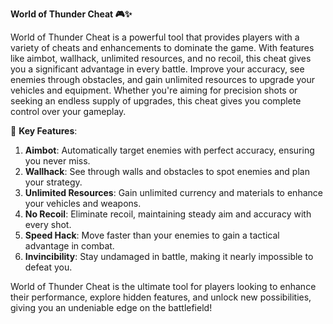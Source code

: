 **World of Thunder Cheat 🎮✨**

World of Thunder Cheat is a powerful tool that provides players with a variety of cheats and enhancements to dominate the game. With features like aimbot, wallhack, unlimited resources, and no recoil, this cheat gives you a significant advantage in every battle. Improve your accuracy, see enemies through obstacles, and gain unlimited resources to upgrade your vehicles and equipment. Whether you're aiming for precision shots or seeking an endless supply of upgrades, this cheat gives you complete control over your gameplay.

🚀 **Key Features**:  
1. **Aimbot**: Automatically target enemies with perfect accuracy, ensuring you never miss.  
2. **Wallhack**: See through walls and obstacles to spot enemies and plan your strategy.  
3. **Unlimited Resources**: Gain unlimited currency and materials to enhance your vehicles and weapons.  
4. **No Recoil**: Eliminate recoil, maintaining steady aim and accuracy with every shot.  
5. **Speed Hack**: Move faster than your enemies to gain a tactical advantage in combat.  
6. **Invincibility**: Stay undamaged in battle, making it nearly impossible to defeat you.

World of Thunder Cheat is the ultimate tool for players looking to enhance their performance, explore hidden features, and unlock new possibilities, giving you an undeniable edge on the battlefield!
